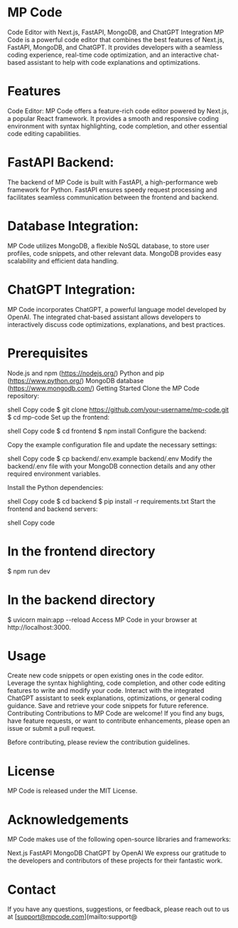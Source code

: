 # MP Code 
Code Editor with Next.js, FastAPI, MongoDB, and ChatGPT Integration
MP Code is a powerful code editor that combines the best features of Next.js, FastAPI, MongoDB, and ChatGPT. It provides developers with a seamless coding experience, real-time code optimization, and an interactive chat-based assistant to help with code explanations and optimizations.

# Features
Code Editor: MP Code offers a feature-rich code editor powered by Next.js, a popular React framework. It provides a smooth and responsive coding environment with syntax highlighting, code completion, and other essential code editing capabilities.

# FastAPI Backend: 
The backend of MP Code is built with FastAPI, a high-performance web framework for Python. FastAPI ensures speedy request processing and facilitates seamless communication between the frontend and backend.

# Database Integration: 
MP Code utilizes MongoDB, a flexible NoSQL database, to store user profiles, code snippets, and other relevant data. MongoDB provides easy scalability and efficient data handling.

# ChatGPT Integration: 
MP Code incorporates ChatGPT, a powerful language model developed by OpenAI. The integrated chat-based assistant allows developers to interactively discuss code optimizations, explanations, and best practices.

# Prerequisites
Node.js and npm (https://nodejs.org/)
Python and pip (https://www.python.org/)
MongoDB database (https://www.mongodb.com/)
Getting Started
Clone the MP Code repository:

shell
Copy code
$ git clone https://github.com/your-username/mp-code.git
$ cd mp-code
Set up the frontend:

shell
Copy code
$ cd frontend
$ npm install
Configure the backend:

Copy the example configuration file and update the necessary settings:

shell
Copy code
$ cp backend/.env.example backend/.env
Modify the backend/.env file with your MongoDB connection details and any other required environment variables.

Install the Python dependencies:

shell
Copy code
$ cd backend
$ pip install -r requirements.txt
Start the frontend and backend servers:

shell
Copy code
# In the frontend directory
$ npm run dev

# In the backend directory
$ uvicorn main:app --reload
Access MP Code in your browser at http://localhost:3000.

# Usage
Create new code snippets or open existing ones in the code editor.
Leverage the syntax highlighting, code completion, and other code editing features to write and modify your code.
Interact with the integrated ChatGPT assistant to seek explanations, optimizations, or general coding guidance.
Save and retrieve your code snippets for future reference.
Contributing
Contributions to MP Code are welcome! If you find any bugs, have feature requests, or want to contribute enhancements, please open an issue or submit a pull request.

Before contributing, please review the contribution guidelines.

# License
MP Code is released under the MIT License.

# Acknowledgements
MP Code makes use of the following open-source libraries and frameworks:

Next.js
FastAPI
MongoDB
ChatGPT by OpenAI
We express our gratitude to the developers and contributors of these projects for their fantastic work.

# Contact
If you have any questions, suggestions, or feedback, please reach out to us at [support@mpcode.com](mailto:support@
